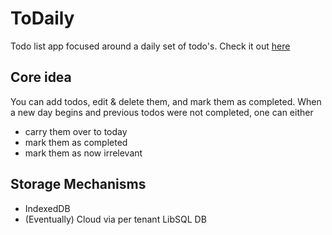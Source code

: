 # ToDaily

Todo list app focused around a daily set of todo's. Check it out [here](https://todaily.fly.dev)

## Core idea

You can add todos, edit & delete them, and mark them as completed.
When a new day begins and previous todos were not completed, one can either

- carry them over to today
- mark them as completed
- mark them as now irrelevant

## Storage Mechanisms

- IndexedDB
- (Eventually) Cloud via per tenant LibSQL DB
